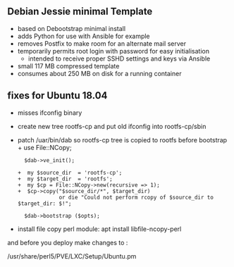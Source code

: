 ## Debian Jessie minimal Template

- based on Debootstrap minimal install
- adds Python for use with Ansible for example
- removes Postfix to make room for an alternate mail server
- temporarily permits root login with password for easy initialisation
  - intended to receive proper SSHD settings and keys via Ansible
- small 117 MB compressed template
- consumes about 250 MB on disk for a running container

## fixes for Ubuntu 18.04

- misses ifconfig binary
- create new tree rootfs-cp and put old ifconfig into rootfs-cp/sbin
- patch /uar/bin/dab so rootfs-cp tree is copied to rootfs before bootstrap
      +  use File::NCopy;

        $dab->ve_init();

      +  my $source_dir  = 'rootfs-cp';
      +  my $target_dir  = 'rootfs';
      +  my $cp = File::NCopy->new(recursive => 1);
      +  $cp->copy("$source_dir/*", $target_dir)
                   or die "Could not perform rcopy of $source_dir to $target_dir: $!";

        $dab->bootstrap ($opts);

- install file copy perl module: apt install libfile-ncopy-perl


and before you deploy make changes to :

/usr/share/perl5/PVE/LXC/Setup/Ubuntu.pm

